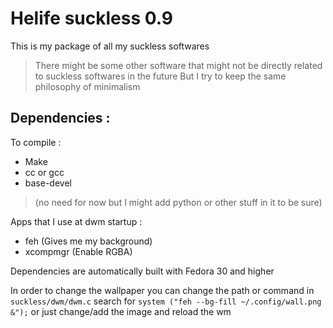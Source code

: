 # Helife suckless 0.9

This is my package of all my suckless softwares
> There might be some other software that might not be directly related to suckless softwares in the future
> But I try to keep the same philosophy of minimalism

## Dependencies :

To compile :

- Make
- cc or gcc
- base-devel
> (no need for now but I might add python or other stuff in it to be sure)

Apps that I use at dwm startup :
- feh (Gives me my background)
- xcompmgr (Enable RGBA)

Dependencies are automatically built with Fedora 30 and higher

In order to change the wallpaper you can change the path or command in `suckless/dwm/dwm.c` search for `system ("feh --bg-fill ~/.config/wall.png &");` or just change/add the image and reload the wm
